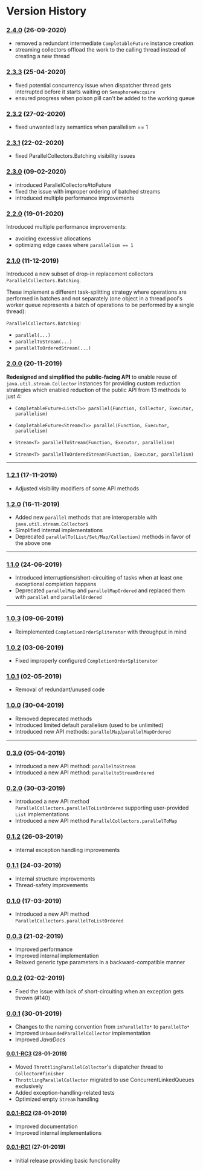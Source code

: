 # Version History

### [2.4.0](https://github.com/pivovarit/parallel-collectors/releases/tag/2.4.0) (26-09-2020)
- removed a redundant intermediate `CompletableFuture` instance creation
- streaming collectors offload the work to the calling thread instead of creating a new thread

### [2.3.3](https://github.com/pivovarit/parallel-collectors/releases/tag/2.3.3) (25-04-2020)
- fixed potential concurrency issue when dispatcher thread gets interrupted before it starts waiting on `Semaphore#acquire`
- ensured progress when poison pill can't be added to the working queue

### [2.3.2](https://github.com/pivovarit/parallel-collectors/releases/tag/2.3.2) (27-02-2020)
- fixed unwanted lazy semantics when parallelism == 1

### [2.3.1](https://github.com/pivovarit/parallel-collectors/releases/tag/2.3.1) (22-02-2020)
- fixed ParallelCollectors.Batching visibility issues 

### [2.3.0](https://github.com/pivovarit/parallel-collectors/releases/tag/2.3.0) (09-02-2020)
- introduced ParallelCollectors#toFuture
- fixed the issue with improper ordering of batched streams
- introduced multiple performance improvements

### [2.2.0](https://github.com/pivovarit/parallel-collectors/releases/tag/2.2.0) (19-01-2020)
Introduced multiple performance improvements:
- avoiding excessive allocations
- optimizing edge cases where `parallelism == 1`

### [2.1.0](https://github.com/pivovarit/parallel-collectors/releases/tag/2.1.0) (11-12-2019)
Introduced a new subset of drop-in replacement collectors `ParallelCollectors.Batching`. 

These implement a different task-splitting strategy where operations are performed in batches and not separately (one object in a thread pool's worker queue represents a batch of operations to be performed by a single thread):

`ParallelCollectors.Batching`:
- `parallel(...)`
- `parallelToStream(...)`
- `parallelToOrderedStream(...)`

### [2.0.0](https://github.com/pivovarit/parallel-collectors/releases/tag/2.0.0) (20-11-2019)
**Redesigned and simplified the public-facing API** to enable reuse of `java.util.stream.Collector` instances for providing custom reduction strategies which enabled reduction of the public API from 13 methods to just 4:

-  `CompletableFuture<List<T>> parallel(Function, Collector, Executor, parallelism)`
-  `CompletableFuture<Stream<T>> parallel(Function, Executor, parallelism)`

-  `Stream<T> parallelToStream(Function, Executor, parallelism)`
-  `Stream<T> parallelToOrderedStream(Function, Executor, parallelism)`
----

### [1.2.1](https://github.com/pivovarit/parallel-collectors/releases/tag/1.2.1) (17-11-2019)
- Adjusted visibility modifiers of some API methods

### [1.2.0](https://github.com/pivovarit/parallel-collectors/releases/tag/1.2.0) (16-11-2019)
- Added new `parallel` methods that are interoperable with `java.util.stream.Collector`s
- Simplified internal implementations
- Deprecated `parallelTo(List/Set/Map/Collection)` methods in favor of the above one
----

### [1.1.0](https://github.com/pivovarit/parallel-collectors/releases/tag/1.1.0) (24-06-2019)
- Introduced interruptions/short-circuiting of tasks when at least one exceptional completion happens
- Deprecated `parallelMap` and `parallelMapOrdered` and replaced them with `parallel` and `parallelOrdered`
----

### [1.0.3](https://github.com/pivovarit/parallel-collectors/releases/tag/1.0.3) (09-06-2019)
- Reimplemented `CompletionOrderSpliterator` with throughput in mind

### [1.0.2](https://github.com/pivovarit/parallel-collectors/releases/tag/1.0.2) (03-06-2019)
- Fixed improperly configured `CompletionOrderSpliterator`

### [1.0.1](https://github.com/pivovarit/parallel-collectors/releases/tag/1.0.1) (02-05-2019)
- Removal of redundant/unused code

### [1.0.0](https://github.com/pivovarit/parallel-collectors/releases/tag/1.0.0) (30-04-2019)
- Removed deprecated methods
- Introduced limited default parallelism (used to be unlimited)
- Introduced new API methods: `parallelMap`/`parallelMapOrdered`
----

### [0.3.0](https://github.com/pivovarit/parallel-collectors/releases/tag/0.3.0) (05-04-2019)
- Introduced a new API method: `paralleltoStream`
- Introduced a new API method: `paralleltoStreamOrdered`

### [0.2.0](https://github.com/pivovarit/parallel-collectors/releases/tag/0.2.0) (30-03-2019)
- Introduced a new API method `ParallelCollectors.parallelToListOrdered` supporting user-provided `List` implementations
- Introduced a new API method `ParallelCollectors.parallelToMap`

### [0.1.2](https://github.com/pivovarit/parallel-collectors/releases/tag/0.1.2) (26-03-2019)
- Internal exception handling improvements

### [0.1.1](https://github.com/pivovarit/parallel-collectors/releases/tag/0.1.1) (24-03-2019)
- Internal structure improvements
- Thread-safety improvements

### [0.1.0](https://github.com/pivovarit/parallel-collectors/releases/tag/0.1.0) (17-03-2019)
- Introduced a new API method `ParallelCollectors.parallelToListOrdered`

### [0.0.3](https://github.com/pivovarit/parallel-collectors/releases/tag/0.0.3) (21-02-2019)
- Improved performance
- Improved internal implementation
- Relaxed generic type parameters in a backward-compatible manner

### [0.0.2](https://github.com/pivovarit/parallel-collectors/releases/tag/0.0.2) (02-02-2019)
- Fixed the issue with lack of short-circuiting when an exception gets thrown (#140)

### [0.0.1](https://github.com/pivovarit/parallel-collectors/releases/tag/0.0.1) (30-01-2019)
- Changes to the naming convention from `inParallelTo*` to `parallelTo*`
- Improved `UnboundedParallelCollector` implementation
- Improved _JavaDocs_

#### [0.0.1-RC3](https://github.com/pivovarit/parallel-collectors/releases/tag/0.0.1-RC3) (28-01-2019)
* Moved `ThrottlingParallelCollector`'s dispatcher thread to `Collector#finisher`
* `ThrottlingParallelCollector` migrated to use ConcurrentLinkedQueues exclusively
* Added exception-handling-related tests
* Optimized empty `Stream` handling

#### [0.0.1-RC2](https://github.com/pivovarit/parallel-collectors/releases/tag/0.0.1-RC2) (28-01-2019)

* Improved documentation
* Improved internal implementations

#### [0.0.1-RC1](https://github.com/pivovarit/parallel-collectors/releases/tag/parallel-collectors-0.0.1-RC1) (27-01-2019)

* Initial release providing basic functionality
